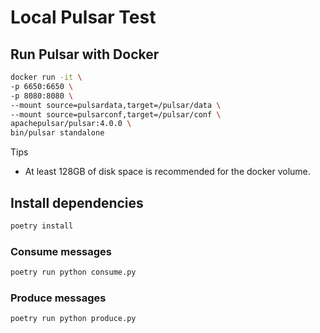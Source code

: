 # Local Pulsar Test

## Run Pulsar with Docker

```bash
docker run -it \
-p 6650:6650 \
-p 8080:8080 \
--mount source=pulsardata,target=/pulsar/data \
--mount source=pulsarconf,target=/pulsar/conf \
apachepulsar/pulsar:4.0.0 \
bin/pulsar standalone
```

Tips
- At least 128GB of disk space is recommended for the docker volume.

## Install dependencies

```bash
poetry install
```

### Consume messages

```bash
poetry run python consume.py
```

### Produce messages

```bash
poetry run python produce.py
```